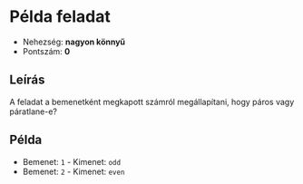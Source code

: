 # Példa feladat
- Nehezség: **nagyon könnyű**
- Pontszám: **0**

## Leírás
A feladat a bemenetként megkapott számról megállapítani, hogy páros vagy páratlane-e?

## Példa
 - Bemenet: `1` - Kimenet: `odd`
 - Bemenet: `2` - Kimenet: `even`
